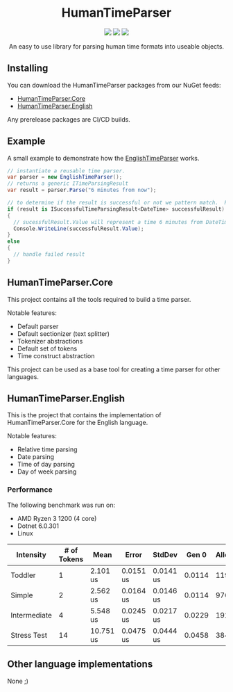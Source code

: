 <div align="center">
  <h1>HumanTimeParser</h1>
  <img src="https://img.shields.io/github/actions/workflow/status/Zackattak01/HumanTimeParser/publish.yml/?branch=main&style=flat-square"/>
  <img src="https://img.shields.io/nuget/v/HumanTimeParser.Core?style=flat-square"/>
  <img src="https://img.shields.io/tokei/lines/github/Zackattak01/HumanTimeParser?style=flat-square"/>
  <p>An easy to use library for parsing human time formats into useable objects.</p>
</div>

## Installing
You can download the HumanTimeParser packages from our NuGet feeds:
* [HumanTimeParser.Core](https://www.nuget.org/packages/HumanTimeParser.Core/)
* [HumanTimeParser.English](https://www.nuget.org/packages/HumanTimeParser.English)

Any prerelease packages are CI/CD builds.

## Example
A small example to demonstrate how the [EnglishTimeParser](https://github.com/Zackattak01/HumanTimeParser/blob/main/src/HumanTimeParser.English/EnglishTimeParser.cs) works.
```csharp
// instantiate a reusable time parser.
var parser = new EnglishTimeParser();
// returns a generic ITimeParsingResult
var result = parser.Parse("6 minutes from now"); 

// to determine if the result is successful or not we pattern match.  Pattern matching for DefaultTimeParsingResult also works.
if (result is ISuccessfulTimeParsingResult<DateTime> successfulResult) 
{
  // sucessfulResult.Value will represent a time 6 minutes from DateTime.Now
  Console.WriteLine(successfulResult.Value); 
}
else
{
  // handle failed result
}
```

## HumanTimeParser.Core
This project contains all the tools required to build a time parser.

Notable features:
* Default parser
* Default sectionizer (text splitter)
* Tokenizer abstractions
* Default set of tokens
* Time construct abstraction

This project can be used as a base tool for creating a time parser for other languages.

## HumanTimeParser.English
This is the project that contains the implementation of HumanTimeParser.Core for the English language.

Notable features:
* Relative time parsing
* Date parsing
* Time of day parsing
* Day of week parsing

### Performance
The following benchmark was run on:
* AMD Ryzen 3 1200 (4 core)
* Dotnet 6.0.301
* Linux

|    Intensity |  # of Tokens |      Mean |     Error |    StdDev |  Gen 0 | Allocated |
|------------- |--------------|-----------|-----------|-----------|--------|-----------|
|      Toddler |            1 | 2.101 us  | 0.0151 us | 0.0141 us | 0.0114 | 1192 B    |
|       Simple |            2 | 2.562 us  | 0.0164 us | 0.0146 us | 0.0114 | 976 B     |
| Intermediate |            4 | 5.548 us  | 0.0245 us | 0.0217 us | 0.0229 | 1928 B    |
|  Stress Test |           14 | 10.751 us | 0.0475 us | 0.0444 us | 0.0458 | 3840 B    |

## Other language implementations
None ;)
